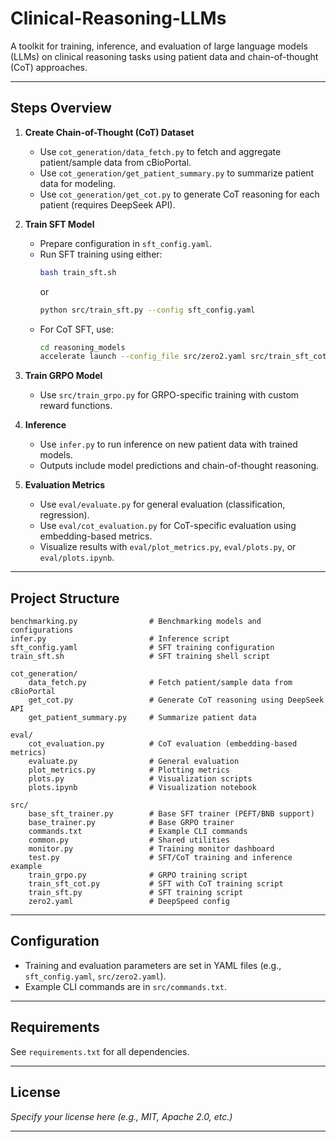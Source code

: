 # Clinical-Reasoning-LLMs

A toolkit for training, inference, and evaluation of large language models (LLMs) on clinical reasoning tasks using patient data and chain-of-thought (CoT) approaches.

---

## Steps Overview

1. **Create Chain-of-Thought (CoT) Dataset**
   - Use `cot_generation/data_fetch.py` to fetch and aggregate patient/sample data from cBioPortal.
   - Use `cot_generation/get_patient_summary.py` to summarize patient data for modeling.
   - Use `cot_generation/get_cot.py` to generate CoT reasoning for each patient (requires DeepSeek API).

2. **Train SFT Model**
   - Prepare configuration in `sft_config.yaml`.
   - Run SFT training using either:
     ```sh
     bash train_sft.sh
     ```
     or
     ```sh
     python src/train_sft.py --config sft_config.yaml
     ```
   - For CoT SFT, use:
     ```sh
     cd reasoning_models
     accelerate launch --config_file src/zero2.yaml src/train_sft_cot.py --config sft_config.yaml
     ```

3. **Train GRPO Model**
   - Use `src/train_grpo.py` for GRPO-specific training with custom reward functions.

4. **Inference**
   - Use `infer.py` to run inference on new patient data with trained models.
   - Outputs include model predictions and chain-of-thought reasoning.

5. **Evaluation Metrics**
   - Use `eval/evaluate.py` for general evaluation (classification, regression).
   - Use `eval/cot_evaluation.py` for CoT-specific evaluation using embedding-based metrics.
   - Visualize results with `eval/plot_metrics.py`, `eval/plots.py`, or `eval/plots.ipynb`.

---

## Project Structure

```
benchmarking.py                # Benchmarking models and configurations
infer.py                       # Inference script
sft_config.yaml                # SFT training configuration
train_sft.sh                   # SFT training shell script

cot_generation/
    data_fetch.py              # Fetch patient/sample data from cBioPortal
    get_cot.py                 # Generate CoT reasoning using DeepSeek API
    get_patient_summary.py     # Summarize patient data

eval/
    cot_evaluation.py          # CoT evaluation (embedding-based metrics)
    evaluate.py                # General evaluation
    plot_metrics.py            # Plotting metrics
    plots.py                   # Visualization scripts
    plots.ipynb                # Visualization notebook

src/
    base_sft_trainer.py        # Base SFT trainer (PEFT/BNB support)
    base_trainer.py            # Base GRPO trainer
    commands.txt               # Example CLI commands
    common.py                  # Shared utilities
    monitor.py                 # Training monitor dashboard
    test.py                    # SFT/CoT training and inference example
    train_grpo.py              # GRPO training script
    train_sft_cot.py           # SFT with CoT training script
    train_sft.py               # SFT training script
    zero2.yaml                 # DeepSpeed config
```

---

## Configuration

- Training and evaluation parameters are set in YAML files (e.g., `sft_config.yaml`, `src/zero2.yaml`).
- Example CLI commands are in `src/commands.txt`.

---

## Requirements

See `requirements.txt` for all dependencies.

---

## License

*Specify your license here (e.g., MIT, Apache 2.0, etc.)*

---



